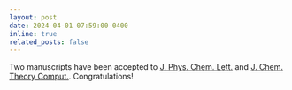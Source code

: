 ```yaml
---
layout: post
date: 2024-04-01 07:59:00-0400
inline: true
related_posts: false
---
```


Two manuscripts have been accepted to [J. Phys. Chem. Lett.](https://pubs.acs.org/doi/10.1021/acs.jpclett.3c03553) and [J. Chem. Theory Comput.](https://pubs.acs.org/doi/full/10.1021/acs.jctc.3c01193). Congratulations!